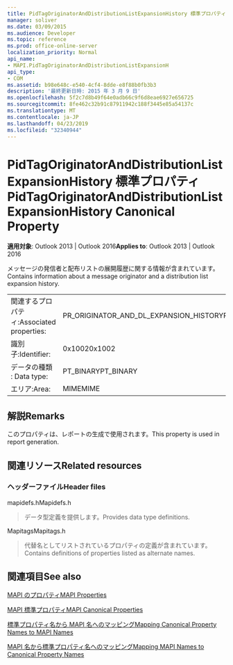 ```yaml
---
title: PidTagOriginatorAndDistributionListExpansionHistory 標準プロパティ
manager: soliver
ms.date: 03/09/2015
ms.audience: Developer
ms.topic: reference
ms.prod: office-online-server
localization_priority: Normal
api_name:
- MAPI.PidTagOriginatorAndDistributionListExpansionH
api_type:
- COM
ms.assetid: b98e648c-e540-4cf4-8dde-e8f88b0fb3b3
description: '最終更新日時: 2015 年 3 月 9 日'
ms.openlocfilehash: 5f2c7d8b49f64e0adb66c9f6d8eae6927e656725
ms.sourcegitcommit: 8fe462c32b91c87911942c188f3445e85a54137c
ms.translationtype: MT
ms.contentlocale: ja-JP
ms.lasthandoff: 04/23/2019
ms.locfileid: "32340944"
---
```

# <a name="pidtagoriginatoranddistributionlistexpansionhistory-canonical-property"></a><span data-ttu-id="ac9d0-103">PidTagOriginatorAndDistributionListExpansionHistory 標準プロパティ</span><span class="sxs-lookup"><span data-stu-id="ac9d0-103">PidTagOriginatorAndDistributionListExpansionHistory Canonical Property</span></span>

  
  
<span data-ttu-id="ac9d0-104">**適用対象**: Outlook 2013 | Outlook 2016</span><span class="sxs-lookup"><span data-stu-id="ac9d0-104">**Applies to**: Outlook 2013 | Outlook 2016</span></span> 
  
<span data-ttu-id="ac9d0-105">メッセージの発信者と配布リストの展開履歴に関する情報が含まれています。</span><span class="sxs-lookup"><span data-stu-id="ac9d0-105">Contains information about a message originator and a distribution list expansion history.</span></span>
  
|||
|:-----|:-----|
|<span data-ttu-id="ac9d0-106">関連するプロパティ:</span><span class="sxs-lookup"><span data-stu-id="ac9d0-106">Associated properties:</span></span>  <br/> |<span data-ttu-id="ac9d0-107">PR_ORIGINATOR_AND_DL_EXPANSION_HISTORY</span><span class="sxs-lookup"><span data-stu-id="ac9d0-107">PR_ORIGINATOR_AND_DL_EXPANSION_HISTORY</span></span>  <br/> |
|<span data-ttu-id="ac9d0-108">識別子:</span><span class="sxs-lookup"><span data-stu-id="ac9d0-108">Identifier:</span></span>  <br/> |<span data-ttu-id="ac9d0-109">0x1002</span><span class="sxs-lookup"><span data-stu-id="ac9d0-109">0x1002</span></span>  <br/> |
|<span data-ttu-id="ac9d0-110">データの種類 : </span><span class="sxs-lookup"><span data-stu-id="ac9d0-110">Data type:</span></span>  <br/> |<span data-ttu-id="ac9d0-111">PT_BINARY</span><span class="sxs-lookup"><span data-stu-id="ac9d0-111">PT_BINARY</span></span>  <br/> |
|<span data-ttu-id="ac9d0-112">エリア:</span><span class="sxs-lookup"><span data-stu-id="ac9d0-112">Area:</span></span>  <br/> |<span data-ttu-id="ac9d0-113">MIME</span><span class="sxs-lookup"><span data-stu-id="ac9d0-113">MIME</span></span>  <br/> |
   
## <a name="remarks"></a><span data-ttu-id="ac9d0-114">解説</span><span class="sxs-lookup"><span data-stu-id="ac9d0-114">Remarks</span></span>

<span data-ttu-id="ac9d0-115">このプロパティは、レポートの生成で使用されます。</span><span class="sxs-lookup"><span data-stu-id="ac9d0-115">This property is used in report generation.</span></span>
  
## <a name="related-resources"></a><span data-ttu-id="ac9d0-116">関連リソース</span><span class="sxs-lookup"><span data-stu-id="ac9d0-116">Related resources</span></span>

### <a name="header-files"></a><span data-ttu-id="ac9d0-117">ヘッダーファイル</span><span class="sxs-lookup"><span data-stu-id="ac9d0-117">Header files</span></span>

<span data-ttu-id="ac9d0-118">mapidefs.h</span><span class="sxs-lookup"><span data-stu-id="ac9d0-118">Mapidefs.h</span></span>
  
> <span data-ttu-id="ac9d0-119">データ型定義を提供します。</span><span class="sxs-lookup"><span data-stu-id="ac9d0-119">Provides data type definitions.</span></span>
    
<span data-ttu-id="ac9d0-120">Mapitags</span><span class="sxs-lookup"><span data-stu-id="ac9d0-120">Mapitags.h</span></span>
  
> <span data-ttu-id="ac9d0-121">代替名としてリストされているプロパティの定義が含まれています。</span><span class="sxs-lookup"><span data-stu-id="ac9d0-121">Contains definitions of properties listed as alternate names.</span></span>
    
## <a name="see-also"></a><span data-ttu-id="ac9d0-122">関連項目</span><span class="sxs-lookup"><span data-stu-id="ac9d0-122">See also</span></span>



[<span data-ttu-id="ac9d0-123">MAPI のプロパティ</span><span class="sxs-lookup"><span data-stu-id="ac9d0-123">MAPI Properties</span></span>](mapi-properties.md)
  
[<span data-ttu-id="ac9d0-124">MAPI 標準プロパティ</span><span class="sxs-lookup"><span data-stu-id="ac9d0-124">MAPI Canonical Properties</span></span>](mapi-canonical-properties.md)
  
[<span data-ttu-id="ac9d0-125">標準プロパティ名から MAPI 名へのマッピング</span><span class="sxs-lookup"><span data-stu-id="ac9d0-125">Mapping Canonical Property Names to MAPI Names</span></span>](mapping-canonical-property-names-to-mapi-names.md)
  
[<span data-ttu-id="ac9d0-126">MAPI 名から標準プロパティ名へのマッピング</span><span class="sxs-lookup"><span data-stu-id="ac9d0-126">Mapping MAPI Names to Canonical Property Names</span></span>](mapping-mapi-names-to-canonical-property-names.md)

